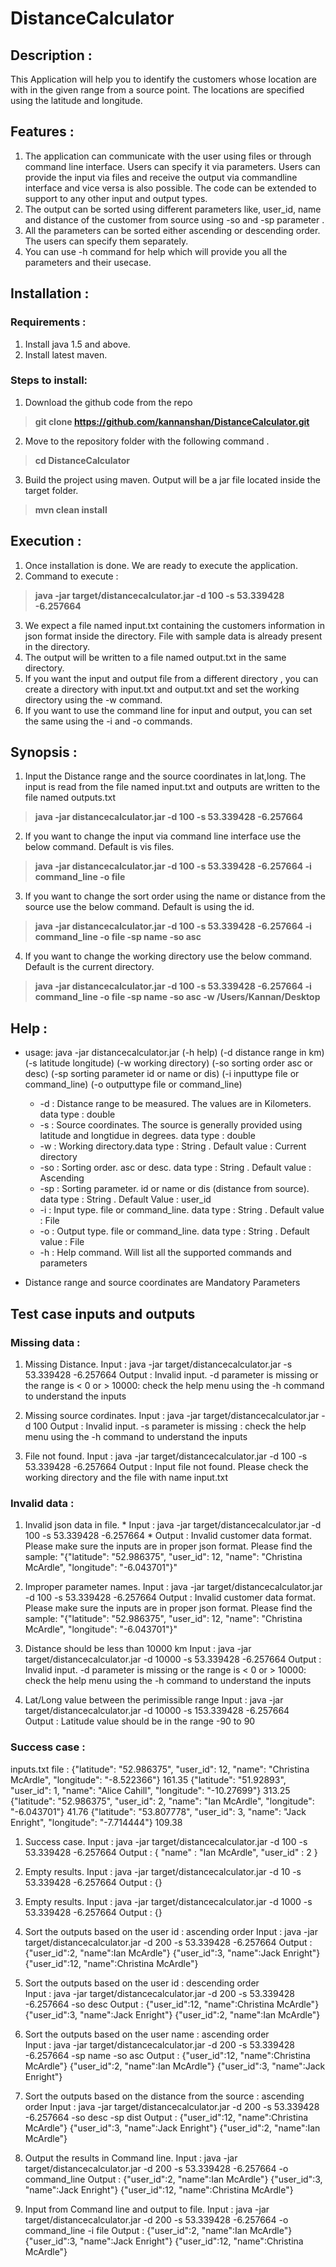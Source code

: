 # DistanceCalculator

## Description :

This Application will help you to identify the customers whose location are with in the given range from a source point. 
The locations are specified using the latitude and longitude.

## Features : 

1. The application can communicate with the user using files or through command line interface. Users can specify it via parameters. Users can provide the input via files and receive the output via commandline interface and vice versa is also possible. The code can be extended to support to any other input and output types.
2. The output can be sorted using different parameters like, user_id, name and distance of the customer from source using -so and -sp parameter .
3. All the parameters can be sorted either ascending or descending order. The users can specify them separately. 
4. You can use -h command for help which will provide you all the parameters and their usecase.

## Installation :
### Requirements :
		
1. Install java 1.5 and above.
2. Install latest maven. 
	
### Steps to install:
1. Download the github code from the repo 
>**git clone https://github.com/kannanshan/DistanceCalculator.git**
2. Move to the repository folder with the following command . 
>**cd DistanceCalculator**
3. Build the project using maven. Output will be a jar file located inside the target folder. 
>**mvn clean install**
		
## Execution : 

1. Once installation is done. We are ready to execute the application.
2. Command to execute : 
>**java -jar target/distancecalculator.jar -d 100 -s 53.339428 -6.257664**
3. We expect a file named input.txt containing the customers information in json format inside the directory. File with sample data is already present in the directory.
4. The output will be written to a file named output.txt in the same directory.
5. If you want the input and output file from a different directory , you can create a directory with input.txt and output.txt and set the working directory using the -w command.
6. If you want to use the command line for input and output, you can set the same using the -i and -o commands.
	
	
## Synopsis : 

1. Input the Distance range and the source coordinates in lat,long. 
		The input is read from the file named input.txt and outputs are written to the file named outputs.txt
>**java -jar distancecalculator.jar -d 100 -s 53.339428 -6.257664**
		
2. If you want to change the input via command line interface use the below command. 
		Default is vis files.
>**java -jar distancecalculator.jar -d 100 -s 53.339428 -6.257664 -i command_line -o file**
		
3. If you want to change the sort order using the name or distance from the source use the below command. 
		Default is using the id.
>**java -jar distancecalculator.jar -d 100 -s 53.339428 -6.257664 -i command_line -o file -sp name -so asc**
		
4. If you want to change the working directory use the below command. 
		Default is the current directory.
>**java -jar distancecalculator.jar -d 100 -s 53.339428 -6.257664 -i command_line -o file -sp name -so asc -w /Users/Kannan/Desktop**
		
## Help : 

 * usage: java -jar distancecalculator.jar (-h help)  (-d distance range in km) (-s latitude longitude) (-w working directory) (-so sorting order asc or desc) (-sp sorting parameter id or name or dis) (-i inputtype file or command_line) (-o outputtype file or command_line)
 	* -d  : Distance range to be measured. The values are in Kilometers. data type : double 
 	* -s  : Source coordinates. The source is generally provided using latitude and longtidue in degrees. data type : double 
 	* -w  : Working directory.data type : String . Default value : Current directory
 	* -so : Sorting order. asc or desc. data type : String . Default value : Ascending
	* -sp : Sorting parameter. id or name or dis (distance from source). data type : String . Default Value : user_id
 	* -i  : Input type. file or command_line. data type : String . Default value : File
 	* -o  : Output type. file or command_line. data type : String . Default value : File
 	* -h  : Help command. Will list all the supported commands and parameters
 
 * Distance range and source coordinates are  Mandatory Parameters 
 
 
 
## Test case inputs and outputs

### Missing data : 
1. Missing Distance.
		Input : java -jar target/distancecalculator.jar -s 53.339428 -6.257664
		Output : Invalid input. -d  parameter is missing or the range is < 0 or > 10000: check the help menu using the -h command to understand the inputs

2. Missing source cordinates.
		Input : java -jar target/distancecalculator.jar -d 100
		Output : Invalid input. -s parameter is missing : check the help menu using the -h command to understand the inputs
	
3. File not found.
		Input : java -jar target/distancecalculator.jar -d 100 -s 53.339428 -6.257664
		Output : Input file not found. Please check the working directory and the file with name input.txt


### Invalid data : 
1. Invalid json data in file.
		* Input : java -jar target/distancecalculator.jar -d 100 -s 53.339428 -6.257664
		* Output : Invalid customer data format. Please make sure the inputs are in proper json format. Please find the sample: "{"latitude": "52.986375", 		"user_id": 12, "name": "Christina McArdle", "longitude": "-6.043701"}"

2. Improper parameter names.
		Input : java -jar target/distancecalculator.jar -d 100 -s 53.339428 -6.257664
		Output : Invalid customer data format. Please make sure the inputs are in proper json format. Please find the sample: "{"latitude": "52.986375", 		"user_id": 12, "name": "Christina McArdle", "longitude": "-6.043701"}"

3. Distance should be less than 10000 km
		Input : java -jar target/distancecalculator.jar -d 10000 -s 53.339428 -6.257664
		Output : Invalid input. -d  parameter is missing or the range is < 0 or > 10000: check the help menu using the -h command to understand the inputs

4. Lat/Long value between the perimissible range
		Input : java -jar target/distancecalculator.jar -d 10000 -s 153.339428 -6.257664	
		Output : Latitude value should be in the range -90 to 90

### Success case :

inputs.txt file : 
		{"latitude": "52.986375", "user_id": 12, "name": "Christina McArdle", "longitude": "-8.522366"} 161.35
		{"latitude": "51.92893", "user_id": 1, "name": "Alice Cahill", "longitude": "-10.27699"} 313.25
		{"latitude": "52.986375", "user_id": 2, "name": "Ian McArdle", "longitude": "-6.043701"} 41.76
		{"latitude": "53.807778", "user_id": 3, "name": "Jack Enright", "longitude": "-7.714444"} 109.38

1. Success case. 
		Input : java -jar target/distancecalculator.jar -d 100 -s 53.339428 -6.257664
		Output : { "name" : "Ian McArdle", "user_id" : 2 }

2. Empty results.
		Input : java -jar target/distancecalculator.jar -d 10 -s 53.339428 -6.257664
		Output : {}

3. Empty results.
		Input : java -jar target/distancecalculator.jar -d 1000 -s 53.339428 -6.257664
		Output : {}

4. Sort the outputs based on the  user id : ascending order
		Input : java -jar target/distancecalculator.jar -d 200 -s 53.339428 -6.257664
		Output : {"user_id":2, "name":Ian McArdle"} {"user_id":3, "name":Jack Enright"} {"user_id":12, "name":Christina McArdle"}

5. Sort the outputs based on the  user id : descending order	
		Input : java -jar target/distancecalculator.jar -d 200 -s 53.339428 -6.257664 -so desc
		Output : {"user_id":12, "name":Christina McArdle"} {"user_id":3, "name":Jack Enright"} {"user_id":2, "name":Ian McArdle"}

6. Sort the outputs based on the  user name : ascending order	
		Input : java -jar target/distancecalculator.jar -d 200 -s 53.339428 -6.257664 -sp name -so asc
		Output : {"user_id":12, "name":Christina McArdle"} {"user_id":2, "name":Ian McArdle"} {"user_id":3, "name":Jack Enright"}

7. Sort the outputs based on the distance from the source : ascending order	
		Input : java -jar target/distancecalculator.jar -d 200 -s 53.339428 -6.257664 -so desc -sp dist
		Output : {"user_id":12, "name":Christina McArdle"} {"user_id":3, "name":Jack Enright"} {"user_id":2, "name":Ian McArdle"}

8. Output the results in Command line. 
	   Input : java -jar target/distancecalculator.jar -d 200 -s 53.339428 -6.257664 -o command_line
	   Output : {"user_id":2, "name":Ian McArdle"} {"user_id":3, "name":Jack Enright"} {"user_id":12, "name":Christina McArdle"}
	   
9. Input from Command line and output to file. 
	   Input : java -jar target/distancecalculator.jar -d 200 -s 53.339428 -6.257664 -o command_line -i file
	   Output : {"user_id":2, "name":Ian McArdle"} {"user_id":3, "name":Jack Enright"} {"user_id":12, "name":Christina McArdle"}
 

 
		
		
		
		
		
		
		
		
		
		
		
